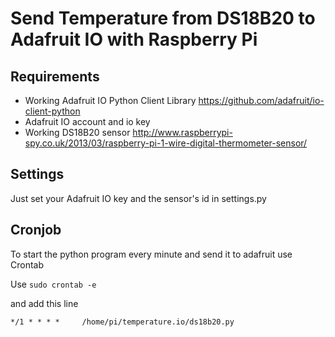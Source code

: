 # Send Temperature from DS18B20 to Adafruit IO with Raspberry Pi

## Requirements

* Working Adafruit IO Python Client Library
https://github.com/adafruit/io-client-python
* Adafruit IO account and io key
* Working DS18B20 sensor
http://www.raspberrypi-spy.co.uk/2013/03/raspberry-pi-1-wire-digital-thermometer-sensor/

## Settings
Just set your Adafruit IO key and the sensor's id in settings.py

## Cronjob
To start the python program every minute and send it to adafruit use Crontab

Use `sudo crontab -e`

and add this line 

`*/1 * * * *     /home/pi/temperature.io/ds18b20.py`
